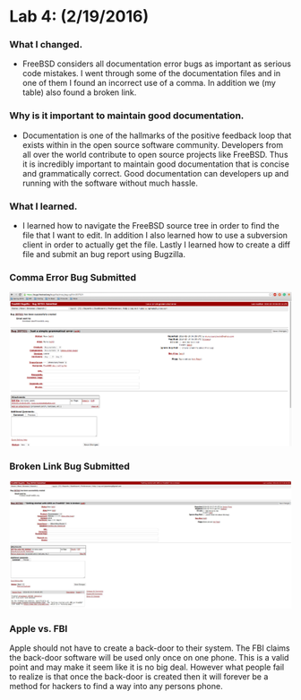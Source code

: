 # Lab 4: (2/19/2016)

### What I changed.
* FreeBSD considers all documentation error bugs as important as serious code mistakes. I went through some of the documentation files and in one of them I found an incorrect use of a comma. In addition we (my table) also found a broken link.

### Why is it important to maintain good documentation.
* Documentation is one of the hallmarks of the positive feedback loop that exists within in the open source software community. Developers from all over the world contribute to open source projects like FreeBSD. Thus it is incredibly important to maintain good documentation that is concise and grammatically correct. Good documentation can developers up and running with the software without much hassle.

### What I learned.
* I learned how to navigate the FreeBSD source tree in order to find the file that I want to edit. In addition I also learned how to use a subversion client in order to actually get the file. Lastly I learned how to create a diff file and submit an bug report using Bugzilla.

### Comma Error Bug Submitted
![comma](commaError.png)

### Broken Link Bug Submitted
![brokenLink](brokenLink.jpg)


### Apple vs. FBI
Apple should not have to create a back-door to their system. The FBI claims the back-door software will be used only once on one phone. This is a valid point and may make it seem like it is no big deal. However what people fail to realize is that once the back-door is created then it will forever be a method for hackers to find a way into any persons phone.
